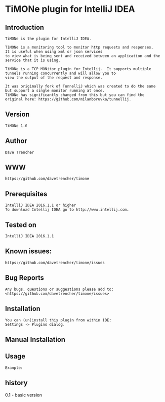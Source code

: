 TiMONe plugin for IntelliJ IDEA
==================================

Introduction
------------
    TiMONe is the plugin for IntelliJ IDEA.

    TiMONe is a monitoring tool to monitor http requests and responses.  It is useful when using xml or json services
    to view what is being sent and received between an application and the service that it is using.

    TiMONe is a TCP MONitor plugin for Intellij.  It supports multiple tunnels running concurrently and will allow you to
    view the output of the request and response.

    It was originally fork of TunnelliJ which was created to do the same but support a single monitor running at once.
    TiMONe has significantly changed from this but you can find the original here: https://github.com/milanboruvka/tunnellij.

Version
-------

    TiMONe 1.0

Author
------
    Dave Trencher

WWW
---
    https://github.com/davetrencher/timone

Prerequisites
--------------
    IntelliJ IDEA 2016.1.1 or higher
    To download Intellij IDEA go to http://www.intellij.com.

Tested on
---------
    IntelliJ IDEA 2016.1.1

Known issues:
-------------

    https://github.com/davetrencher/timone/issues

Bug Reports
-----------

    Any bugs, questions or suggestions please add to:
    <https://github.com/davetrencher/timone/issues>

Installation
------------

    You can (un)install this plugin from within IDE:
    Settings -> Plugins dialog.

Manual Installation
-------------------

Usage
-----

    Example:


history
-------

 0.1  - basic version
